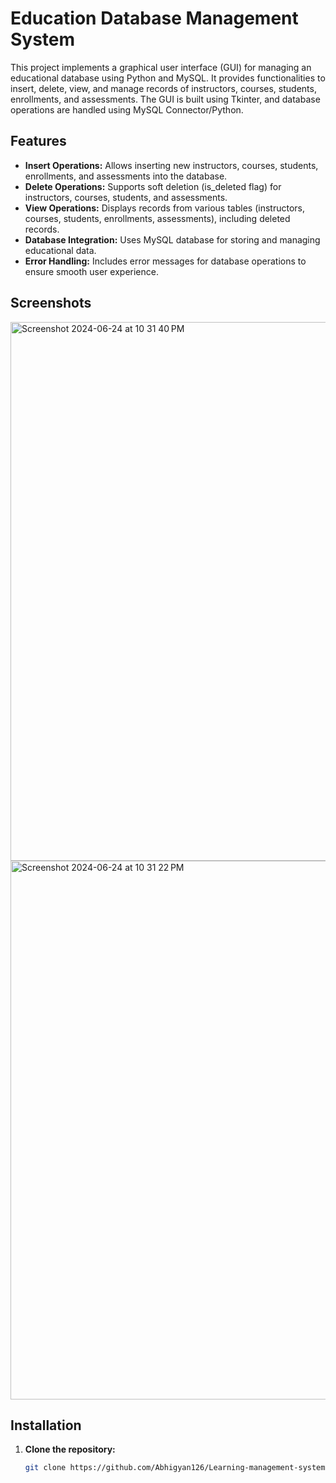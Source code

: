 # Education Database Management System

This project implements a graphical user interface (GUI) for managing an educational database using Python and MySQL. It provides functionalities to insert, delete, view, and manage records of instructors, courses, students, enrollments, and assessments. The GUI is built using Tkinter, and database operations are handled using MySQL Connector/Python.

## Features

- **Insert Operations:** Allows inserting new instructors, courses, students, enrollments, and assessments into the database.
- **Delete Operations:** Supports soft deletion (is_deleted flag) for instructors, courses, students, and assessments.
- **View Operations:** Displays records from various tables (instructors, courses, students, enrollments, assessments), including deleted records.
- **Database Integration:** Uses MySQL database for storing and managing educational data.
- **Error Handling:** Includes error messages for database operations to ensure smooth user experience.

## Screenshots

<img width="862" alt="Screenshot 2024-06-24 at 10 31 40 PM" src="https://github.com/Abhigyan126/Learning-management-system/assets/108809711/4ed06310-0e3c-4359-9d26-567a2c8d8444">
<img width="862" alt="Screenshot 2024-06-24 at 10 31 22 PM" src="https://github.com/Abhigyan126/Learning-management-system/assets/108809711/aa6aea9c-0309-4292-ba3c-5193cb76bf19">


## Installation

1. **Clone the repository:**

   ```bash
   git clone https://github.com/Abhigyan126/Learning-management-system.git
